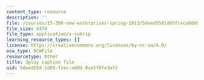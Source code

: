 ```yaml
---
content_type: resource
description: ''
file: /courses/15-390-new-enterprises-spring-2013/5deed55d1d65fceca60d0ce1f8fe3ef2_NExvTgq5IM4.srt
file_size: 4374
file_type: application/x-subrip
learning_resource_types: []
license: https://creativecommons.org/licenses/by-nc-sa/4.0/
ocw_type: OCWFile
resourcetype: Other
title: 3play caption file
uid: 5deed55d-1d65-fcec-a60d-0ce1f8fe3ef2
---
```

